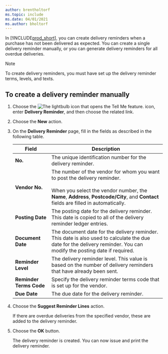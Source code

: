 ```yaml
---
author: brentholtorf
ms.topic: include
ms.date: 04/01/2021
ms.author: bholtorf
---
```


In [!INCLUDE[prod_short](../../../includes/prod_short.md)], you can create delivery reminders when a purchase has not been delivered as expected. You can create a single delivery reminder manually, or you can generate delivery reminders for all overdue deliveries.  

> [!NOTE]
> To create delivery reminders, you must have set up the delivery reminder terms, levels, and texts.

## <a name="to-create-a-delivery-reminder-manually"></a>To create a delivery reminder manually

1. Choose the ![The lightbulb icon that opens the Tell Me feature.](../../../media/ui-search/search_small.png "Tell me what you want to do") icon, enter **Delivery Reminder**, and then choose the related link.  
2. Choose the **New** action.  
3. On the **Delivery Reminder** page, fill in the fields as described in the following table.  

    |Field|Description|  
    |---------------------------------|---------------------------------------|  
    |**No.**|The unique identification number for the delivery reminder.|  
    |**Vendor No.**|The number of the vendor for whom you want to post the delivery reminder.<br /><br /> When you select the vendor number, the **Name**, **Address**, **Postcode/City**, and **Contact** fields are filled in automatically.|  
    |**Posting Date**|The posting date for the delivery reminder. This date is copied to all of the delivery reminder ledger entries.|  
    |**Document Date**|The document date for the delivery reminder. This date is also used to calculate the due date for the delivery reminder. You can modify the posting date if required.|  
    |**Reminder Level**|The delivery reminder level. This value is based on the number of delivery reminders that have already been sent.|  
    |**Reminder Terms Code**|Specify the delivery reminder terms code that is set up for the vendor.|  
    |**Due Date**|The due date for the delivery reminder.|  

4. Choose the **Suggest Reminder Lines** action.  

    If there are overdue deliveries from the specified vendor, these are added to the delivery reminder.  

5. Choose the **OK** button.  

    The delivery reminder is created. You can now issue and print the delivery reminder.  
